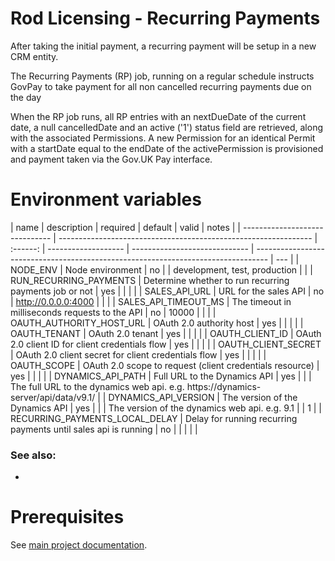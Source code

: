 # Rod Licensing - Recurring Payments

After taking the initial payment, a recurring payment will be setup in a new CRM entity.

The Recurring Payments (RP) job, running on a regular schedule instructs GovPay to take payment for all non cancelled recurring payments due on the day

When the RP job runs, all RP entries with an nextDueDate of the current date, a null cancelledDate and an active ('1') status field are retrieved, along with the associated Permissions. A new Permission for an identical Permit with a startDate equal to the endDate of the activePermission is provisioned and payment taken via the Gov.UK Pay interface.

# Environment variables

| name                           | description                                                     | required | default             | valid                         | notes                                                                             |
| ------------------------------ | --------------------------------------------------------------- | :------: | ------------------- | ----------------------------- | --------------------------------------------------------------------------------- | --- |
| NODE_ENV                       | Node environment                                                |    no    |                     | development, test, production |                                                                                   |
| RUN_RECURRING_PAYMENTS         | Determine whether to run recurring payments job or not          |   yes    |                     |                               |                                                                                   |
| SALES_API_URL                  | URL for the sales API                                           |    no    | http://0.0.0.0:4000 |                               |                                                                                   |
| SALES_API_TIMEOUT_MS           | The timeout in milliseconds requests to the API                 |    no    | 10000               |                               |                                                                                   |
| OAUTH_AUTHORITY_HOST_URL       | OAuth 2.0 authority host                                        |   yes    |                     |                               |                                                                                   |
| OAUTH_TENANT                   | OAuth 2.0 tenant                                                |   yes    |                     |                               |                                                                                   |
| OAUTH_CLIENT_ID                | OAuth 2.0 client ID for client credentials flow                 |   yes    |                     |                               |                                                                                   |
| OAUTH_CLIENT_SECRET            | OAuth 2.0 client secret for client credentials flow             |   yes    |                     |                               |                                                                                   |
| OAUTH_SCOPE                    | OAuth 2.0 scope to request (client credentials resource)        |   yes    |                     |                               |                                                                                   |
| DYNAMICS_API_PATH              | Full URL to the Dynamics API                                    |   yes    |                     |                               | The full URL to the dynamics web api. e.g. https://dynamics-server/api/data/v9.1/ |
| DYNAMICS_API_VERSION           | The version of the Dynamics API                                 |   yes    |                     |                               | The version of the dynamics web api. e.g. 9.1                                     |
| 1                              |
| RECURRING_PAYMENTS_LOCAL_DELAY | Delay for running recurring payments until sales api is running |    no    |                     |                               |                                                                                   |     |

### See also:

-

# Prerequisites

See [main project documentation](../../README.md).
